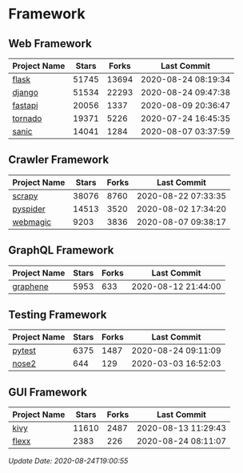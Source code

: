 # Framework

## Web Framework

| Project Name | Stars | Forks | Last Commit |
| ------------ | ----- | ----- | ----------- |
| [flask](https://github.com/pallets/flask) | 51745 | 13694 | 2020-08-24 08:19:34 |
| [django](https://github.com/django/django) | 51534 | 22293 | 2020-08-24 09:47:38 |
| [fastapi](https://github.com/tiangolo/fastapi) | 20056 | 1337 | 2020-08-09 20:36:47 |
| [tornado](https://github.com/tornadoweb/tornado) | 19371 | 5226 | 2020-07-24 16:45:35 |
| [sanic](https://github.com/huge-success/sanic) | 14041 | 1284 | 2020-08-07 03:37:59 |

## Crawler Framework

| Project Name | Stars | Forks | Last Commit |
| ------------ | ----- | ----- | ----------- |
| [scrapy](https://github.com/scrapy/scrapy) | 38076 | 8760 | 2020-08-22 07:33:35 |
| [pyspider](https://github.com/binux/pyspider) | 14513 | 3520 | 2020-08-02 17:34:20 |
| [webmagic](https://github.com/code4craft/webmagic) | 9203 | 3836 | 2020-08-07 09:38:17 |

## GraphQL Framework

| Project Name | Stars | Forks | Last Commit |
| ------------ | ----- | ----- | ----------- |
| [graphene](https://github.com/graphql-python/graphene) | 5953 | 633 | 2020-08-12 21:44:00 |

## Testing Framework

| Project Name | Stars | Forks | Last Commit |
| ------------ | ----- | ----- | ----------- |
| [pytest](https://github.com/pytest-dev/pytest) | 6375 | 1487 | 2020-08-24 09:11:09 |
| [nose2](https://github.com/nose-devs/nose2) | 644 | 129 | 2020-03-03 16:52:03 |

## GUI Framework

| Project Name | Stars | Forks | Last Commit |
| ------------ | ----- | ----- | ----------- |
| [kivy](https://github.com/kivy/kivy) | 11610 | 2487 | 2020-08-13 11:29:43 |
| [flexx](https://github.com/flexxui/flexx) | 2383 | 226 | 2020-08-24 08:11:07 |

*Update Date: 2020-08-24T19:00:55*